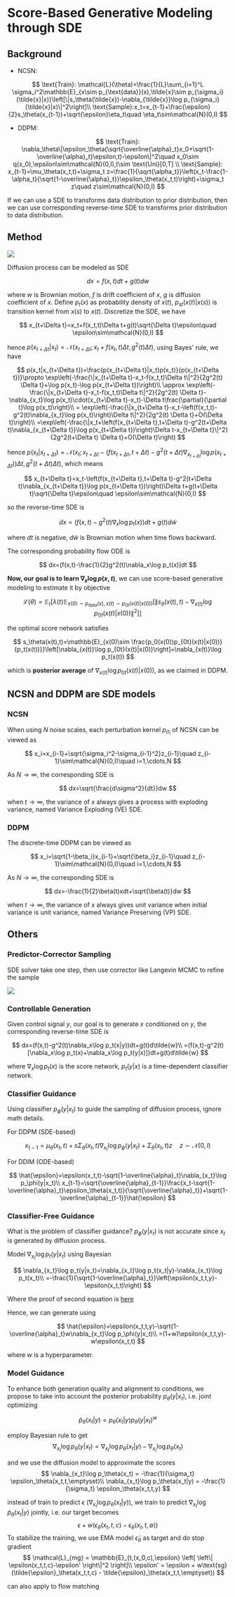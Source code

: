 # Score-Based Generative Modeling through SDE

## Background

- NCSN:

$$
\text{Train}: \mathcal{L}(\theta)=\frac{1}{L}\sum_{i=1}^L \sigma_i^2\mathbb{E}_{x\sim p_{\text{data}}(x),\tilde{x}\sim p_{\sigma_i}(\tilde{x}|x)}\left[\|s_\theta(\tilde{x})-\nabla_{\tilde{x}}\log p_{\sigma_i}(\tilde{x}|x)\|^2\right]\\
\text{Sample}:x_t=x_{t-1}+\frac{\epsilon}{2}s_\theta(x_{t-1})+\sqrt{\epsilon}\eta_t\quad \eta_t\sim\mathcal{N}(0,I)
$$

- DDPM:

$$
\text{Train}: \nabla_\theta\|\epsilon_\theta(\sqrt{\overline{\alpha}_t}x_0+\sqrt{1-\overline{\alpha}_t}\epsilon,t)-\epsilon\|^2\quad x_0\sim q(x_0),\epsilon\sim\mathcal{N}(0,I),t\sim \text{Uni}[0,T]
\\
\text{Sample}: x_{t-1}=\mu_\theta(x_t,t)+\sigma_t z=\frac{1}{\sqrt{\alpha_t}}\left(x_t-\frac{1-\alpha_t}{\sqrt{1-\overline{\alpha}_t}}\epsilon_\theta(x_t,t)\right)+\sigma_t z\quad z\sim\mathcal{N}(0,I)
$$

If we can use a SDE to transforms data distribution to prior distribution, then we can use corresponding reverse-time SDE to transforms prior distribution to data distribution.

## Method

![](fig/SDE1.png)

Diffusion process can be modeled as SDE

$$
dx=f(x,t)dt+g(t)dw
$$

where $w$ is Brownian motion, $f$ is drift coefficient of $x$, $g$ is diffusion coefficient of $x$. Define $p_t(x)$ as probability density of $x(t)$, $p_{st}(x(t)|x(s))$ is transition kernel from $x(s)$ to $x(t)$.
Discretize the SDE, we have

$$
x_{t+\Delta t}=x_t+f(x_t,t)\Delta t+g(t)\sqrt{\Delta t}\epsilon\quad \epsilon\sim\mathcal{N}(0,I)
$$

hence $p(x_{t+\Delta t}|x_t)=\mathcal{N}(x_{t+\Delta t};x_t+f(x_t,t)\Delta t,g^2(t)\Delta t)$, using Bayes' rule, we have

$$
p(x_t|x_{t+\Delta t})=\frac{p(x_{t+\Delta t}|x_t)p(x_t)}{p(x_{t+\Delta t})}\propto \exp\left(-\frac{\|x_{t+\Delta t}-x_t-f(x_t,t)\Delta t\|^2}{2g^2(t) \Delta t}+\log p(x_t)-\log p(x_{t+\Delta t})\right)\\
\approx  \exp\left(-\frac{\|x_{t+\Delta t}-x_t-f(x_t,t)\Delta t\|^2}{2g^2(t) \Delta t}-\nabla_{x_t}\log p(x_t)\cdot(x_{t+\Delta t}-x_t)-\Delta t\frac{\partial}{\partial t}\log p(x_t)\right)\\
= \exp\left(-\frac{\|x_{t+\Delta t}-x_t-\left(f(x_t,t)-g^2(t)\nabla_{x_t}\log p(x_t)\right)\Delta t\|^2}{2g^2(t) \Delta t}+O(\Delta t)\right)\\
=\exp\left(-\frac{\|x_t+\left(f(x_{t+\Delta t},t+\Delta t)-g^2(t+\Delta t)\nabla_{x_{t+\Delta t}}\log p(x_{t+\Delta t})\right)\Delta t-x_{t+\Delta t}\|^2}{2g^2(t+\Delta t) \Delta t}+O(\Delta t)\right)
$$

hence $p(x_t|x_{t+\Delta t})=\mathcal{N}\left(x_t;x_{t+\Delta t}-\left(f(x_{t+\Delta t},t+\Delta t)-g^2(t+\Delta t)\nabla_{x_{t+\Delta t}}\log p(x_{t+\Delta t})\right)\Delta t, g^2(t+\Delta t)\Delta t\right)$, which means

$$
x_{t+\Delta t}=x_t-\left(f(x_{t+\Delta t},t+\Delta t)-g^2(t+\Delta t)\nabla_{x_{t+\Delta t}}\log p(x_{t+\Delta t})\right)\Delta t+g(t+\Delta t)\sqrt{\Delta t}\epsilon\quad \epsilon\sim\mathcal{N}(0,I)
$$

so the reverse-time SDE is

$$
dx=(f(x,t)-g^2(t)\nabla_x\log p_t(x))dt+g(t)d\tilde{w}
$$

where $dt$ is negative, $d\tilde{w}$ is Brownian motion when time flows backward.

The corresponding probability flow ODE is

$$
dx=(f(x,t)-\frac{1}{2}g^2(t)\nabla_x\log p_t(x))dt
$$

__Now, our goal is to learn $\nabla_x\log p(x,t)$__, we can use score-based generative modeling to estimate it by objective

$$
\mathcal{L}(\theta)=\mathbb{E}_{t}\left[\lambda(t)\mathbb{E}_{x(0)\sim p_{\text{data}}(x),x(t)\sim p_{0t}(x(t)|x(0))}\left[\|s_\theta(x(t),t)-\nabla_{x(t)}\log p_{0t}(x(t)|x(0))\|^2\right]\right]
$$

the optimal score network satisfies

$$
s_\theta(x(t),t)=\mathbb{E}_{x(0)\sim \frac{p_0(x(0))p_{0t}(x(t)|x(0))}{p_t(x(t))}}\left[\nabla_{x(t)}\log p_{0t}(x(t)|x(0))\right]=\nabla_{x(t)}\log p_t(x(t))
$$

which is __posterior average__ of $\nabla_{x(t)}\log p_{0t}(x(t)|x(0))$, as we claimed in DDPM.

## NCSN and DDPM are SDE models

### NCSN

When using $N$ noise scales, each perturbation kernel $p_{\sigma_i}$ of NCSN can be viewed as

$$
x_i=x_{i-1}+\sqrt{\sigma_i^2-\sigma_{i-1}^2}z_{i-1}\quad z_{i-1}\sim\mathcal{N}(0,I)\quad i=1,\cdots,N
$$

As $N\to\infty$, the corresponding SDE is

$$
dx=\sqrt{\frac{d\sigma^2}{dt}}dw
$$

when $t\to\infty$, the variance of $x$  always gives a process with exploding variance, named Variance Exploding (VE) SDE.

### DDPM

The discrete-time DDPM can be viewed as

$$
x_i=\sqrt{1-\beta_i}x_{i-1}+\sqrt{\beta_i}z_{i-1}\quad z_{i-1}\sim\mathcal{N}(0,I)\quad i=1,\cdots,N
$$

As $N\to\infty$, the corresponding SDE is

$$
dx=-\frac{1}{2}\beta(t)xdt+\sqrt{\beta(t)}dw
$$

when $t\to\infty$, the variance of $x$ always gives unit variance when initial variance is unit variance, named Variance Preserving (VP) SDE.

## Others

### Predictor-Corrector Sampling

SDE solver take one step, then use corrector like Langevin MCMC to refine the sample

![](fig/SDE2.png)

### Controllable Generation

Given control signal $y$, our goal is to generate $x$ conditioned on $y$, the corresponding reverse-time SDE is

$$
dx=(f(x,t)-g^2(t)\nabla_x\log p_t(x|y))dt+g(t)d\tilde{w}\\
=(f(x,t)-g^2(t)[\nabla_x\log p_t(x)+\nabla_x\log p_t(y|x)])dt+g(t)d\tilde{w}
$$

where $\nabla_x\log p_t(x)$ is the score network, $p_t(y|x)$ is a time-dependent classifier network.

### Classifier Guidance

Using classifier $p_\phi(y|x_t)$ to guide the sampling of diffusion process, ignore math details.

For DDPM (SDE-based)

$$
x_{t-1}=\mu_\theta(x_t,t)+s\Sigma_\theta(x_t,t)\nabla_{x_t}\log p_\phi(y|x_t)+\Sigma_\theta(x_t,t)z\quad z\sim\mathcal{N}(0,I)
$$

For DDIM (ODE-based)

$$
\hat{\epsilon}=\epsilon(x_t,t)-\sqrt{1-\overline{\alpha}_t}\nabla_{x_t}\log p_\phi(y|x_t)\\
x_{t-1}=\sqrt{\overline{\alpha}_{t-1}}\frac{x_t-\sqrt{1-\overline{\alpha}_t}\epsilon_\theta(x_t,t)}{\sqrt{\overline{\alpha}_t}}+\sqrt{1-\overline{\alpha}_{t-1}}\hat{\epsilon}
$$

### Classifier-Free Guidance

What is the problem of classifier guidance? $p_\phi(y|x_t)$ is not accurate since $x_t$ is generated by diffusion process.

Model $\nabla_{x_t}\log p_t(y|x_t)$ using Bayesian

$$
\nabla_{x_t}\log p_t(y|x_t)=\nabla_{x_t}\log p_t(x_t|y)-\nabla_{x_t}\log p_t(x_t)\\
=-\frac{1}{\sqrt{1-\overline{\alpha}_t}}\left(\epsilon(x_t,t,y)-\epsilon(x_t,t)\right)
$$

Where the proof of second equation is [here](https://en.wikipedia.org/wiki/Diffusion_model#:~:text=DDPM%20and%20score%2Dbased%20generative,a%20NCSN%2C%20and%20vice%20versa.&text=Thus%2C%20a%20score%2Dbased%20network,be%20used%20for%20denoising%20diffusion.&text=Thus%2C%20a%20denoising%20network%20can,as%20for%20score%2Dbased%20diffusion.)

Hence, we can generate using

$$
\hat{\epsilon}=\epsilon(x_t,t,y)-\sqrt{1-\overline{\alpha}_t}w\nabla_{x_t}\log p_\phi(y|x_t)\\
=(1+w)\epsilon(x_t,t,y)-w\epsilon(x_t,t)
$$

where $w$ is a hyperparameter.

### Model Guidance

To enhance both generation quality and alignment to conditions, we propose to take into account the posterior probability $p_\theta(y|x_t)$, i.e. joint optimizing

$$
\tilde{p}_\theta(x_t|y) = p_\theta(x_t|y) p_\theta(y|x_t)^w
$$

employ Bayesian rule to get
$$
% \nabla \log \tilde{p}_\theta(x_t|y) =\nabla  \log p_\theta(x_t|y) + w\nabla \log p_\theta(y|x_t)
\nabla_{x_t}\log p_\theta(y|x_t) = \nabla_{x_t}\log p_\theta(x_t|y) - \nabla_{x_t}\log p_\theta(x_t)
$$

and we use the diffusion model to approximate the scores
$$
\nabla_{x_t}\log p_\theta(x_t) = -\frac{1}{\sigma_t} \epsilon_\theta(x_t,t,\emptyset)\\
\nabla_{x_t}\log p_\theta(x_t|y) = -\frac{1}{\sigma_t} \epsilon_\theta(x_t,t,y)
$$

instead of train to predict $\epsilon$ ($\nabla_{x_t}\log p_\theta(x_t|y)$), we train to predict $\nabla_{x_t}\log \tilde{p}_\theta(x_t|y)$ jointly, i.e. our target becomes 
$$
\epsilon+w(\epsilon_\theta(x_t,t,c) - \epsilon_\theta(x_t,t,\emptyset))
$$
To stabilize the training, we use EMA model $\tilde{\epsilon}_\theta$ as target and do stop gradient
$$
\mathcal{L}_{mg} = \mathbb{E}_{t,(x_0,c),\epsilon} \left[ \left\| \epsilon(x_t,t,c)-\epsilon' \right\|^2 \right]\\
\epsilon' = \epsilon + w\text{sg}(\tilde{\epsilon}_\theta(x_t,t,c) - \tilde{\epsilon}_\theta(x_t,t,\emptyset))
$$

can also apply to flow matching